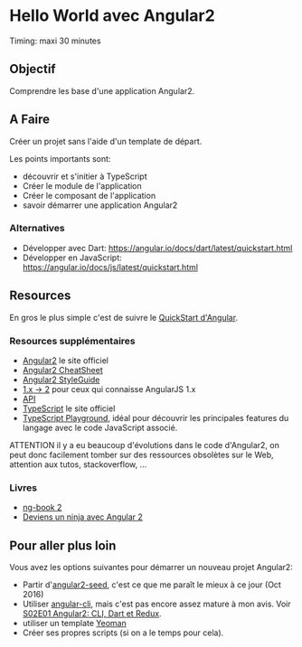 Hello World avec Angular2
===

Timing: maxi 30 minutes

## Objectif
Comprendre les base d'une application Angular2.

## A Faire

Créer un projet sans l'aide d'un template de départ.

Les points importants sont:

* découvrir et s'initier à TypeScript
* Créer le module de l'application
* Créer le composant de l'application
* savoir démarrer une application Angular2

### Alternatives

* Développer avec Dart: <https://angular.io/docs/dart/latest/quickstart.html>
* Développer en JavaScript: <https://angular.io/docs/js/latest/quickstart.html>

## Resources

En gros le plus simple c'est de suivre le [QuickStart d'Angular](https://angular.io/docs/ts/latest/quickstart.html).

### Resources supplémentaires

* [Angular2](https://angular.io/) le site officiel
* [Angular2 CheatSheet](https://angular.io/docs/ts/latest/guide/cheatsheet.html)
* [Angular2 StyleGuide](https://angular.io/docs/ts/latest/guide/style-guide.html)
* [1.x -> 2](https://angular.io/docs/ts/latest/cookbook/a1-a2-quick-reference.html) pour ceux qui connaisse AngularJS 1.x
* [API](https://angular.io/docs/ts/latest/api/)
* [TypeScript](https://www.typescriptlang.org/) le site officiel
* [TypeScript Playground](https://www.typescriptlang.org/play/index.html), idéal pour découvrir les principales features du langage avec le code JavaScript associé.

ATTENTION il y a eu beaucoup d'évolutions dans le code d'Angular2, on peut donc facilement tomber sur des ressources obsolètes sur le Web, attention aux tutos, stackoverflow, ...

### Livres

* [ng-book 2](https://www.ng-book.com/2/)
* [Deviens un ninja avec Angular 2](https://books.ninja-squad.com/angular2)

## Pour aller plus loin

Vous avez les options suivantes pour démarrer un nouveau projet Angular2:

* Partir d'[angular2-seed](https://mgechev.github.io/angular-seed/), c'est ce que me paraît le mieux à ce jour (Oct 2016)
* Utiliser [angular-cli](https://github.com/angular/angular-cli), mais c'est pas encore assez mature à mon avis. Voir [S02E01 Angular2: CLI, Dart et Redux](https://www.youtube.com/watch?v=7f4lKWhylAs).
* utiliser un template [Yeoman](http://yeoman.io/generators/)
* Créer ses propres scripts (si on a le temps pour cela).
